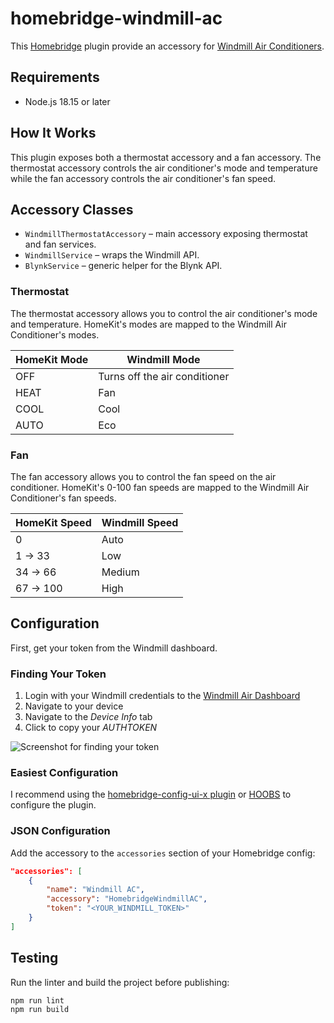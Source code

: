 # homebridge-windmill-ac
This [Homebridge](https://homebridge.io/) plugin provide an accessory for [Windmill Air Conditioners](https://windmillair.com/).

## Requirements
* Node.js 18.15 or later


## How It Works
This plugin exposes both a thermostat accessory and a fan accessory. The thermostat accessory controls the air conditioner's mode and temperature while the fan accessory controls the air conditioner's fan speed.

## Accessory Classes
- `WindmillThermostatAccessory` &ndash; main accessory exposing thermostat and fan services.
- `WindmillService` &ndash; wraps the Windmill API.
- `BlynkService` &ndash; generic helper for the Blynk API.

### Thermostat
The thermostat accessory allows you to control the air conditioner's mode and temperature. HomeKit's modes are mapped to the Windmill Air Conditioner's modes.

| HomeKit Mode | Windmill Mode                 |
|--------------|-------------------------------|
| OFF          | Turns off the air conditioner |
| HEAT         | Fan                           |
| COOL         | Cool                          |
| AUTO         | Eco                           |

### Fan
The fan accessory allows you to control the fan speed on the air conditioner. HomeKit's 0-100 fan speeds are mapped to the Windmill Air Conditioner's fan speeds.

| HomeKit Speed | Windmill Speed |
|---------------|----------------|
| 0             | Auto           |
| 1 -> 33       | Low            |
| 34 -> 66      | Medium         |
| 67 -> 100     | High           |

## Configuration
First, get your token from the Windmill dashboard.

### Finding Your Token

1. Login with your Windmill credentials to the [Windmill Air Dashboard](https://dashboard.windmillair.com/)
2. Navigate to your device
3. Navigate to the *Device Info* tab
4. Click to copy your *AUTHTOKEN*

![Screenshot for finding your token](docs/windmill-auth-token.png)

### Easiest Configuration
I recommend using the [homebridge-config-ui-x plugin](https://github.com/homebridge/homebridge-config-ui-x) or [HOOBS](https://hoobs.com/) to configure the plugin.

### JSON Configuration
Add the accessory to the `accessories` section of your Homebridge config:
```json
"accessories": [
    {
        "name": "Windmill AC",
        "accessory": "HomebridgeWindmillAC",
        "token": "<YOUR_WINDMILL_TOKEN>"
    }
]
```

## Testing
Run the linter and build the project before publishing:

```bash
npm run lint
npm run build
```
